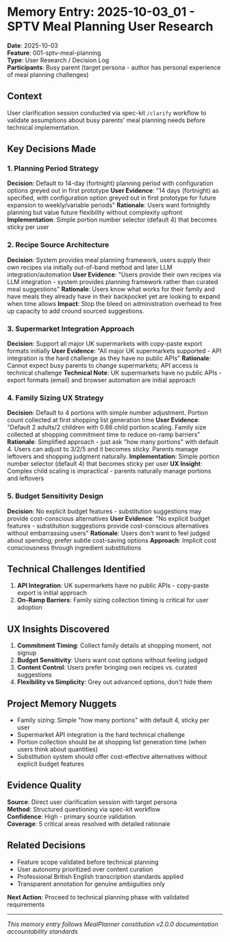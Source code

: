 # Memory Entry: 2025-10-03_01 - SPTV Meal Planning User Research

**Date**: 2025-10-03  
**Feature**: 001-sptv-meal-planning  
**Type**: User Research / Decision Log  
**Participants**: Busy parent (target persona - author has personal experience of meal planning challenges)  

## Context
User clarification session conducted via spec-kit `/clarify` workflow to validate assumptions about busy parents' meal planning needs before technical implementation.

## Key Decisions Made

### 1. Planning Period Strategy
**Decision**: Default to 14-day (fortnight) planning period with configuration options greyed out in first prototype
**User Evidence**: "14 days (fortnight) as specified, with configuration option greyed out in first prototype for future expansion to weekly/variable periods"
**Rationale**: Users want fortnightly planning but value future flexibility without complexity upfront
**Implementation**: Simple portion number selector (default 4) that becomes sticky per user

### 2. Recipe Source Architecture  
**Decision**: System provides meal planning framework, users supply their own recipes via initially out-of-band method and later LLM integration/automation
**User Evidence**: "Users provide their own recipes via LLM integration - system provides planning framework rather than curated meal suggestions"
**Rationale**: Users know what works for their family and have meals they already have in their backpocket yet are looking to expand when time allows
**Impact**: Stop the bleed on administration overhead to free up capacity to add cround sourced suggestions. 

### 3. Supermarket Integration Approach
**Decision**: Support all major UK supermarkets with copy-paste export formats initially
**User Evidence**: "All major UK supermarkets supported - API integration is the hard challenge as they have no public APIs"
**Rationale**: Cannot expect busy parents to change supermarkets; API access is technical challenge
**Technical Note**: UK supermarkets have no public APIs - export formats (email) and browser automation are initial approach

### 4. Family Sizing UX Strategy
**Decision**: Default to 4 portions with simple number adjustment. Portion count collected at first shopping list generation time
**User Evidence**: "Default 2 adults/2 children with 0.66 child portion scaling. Family size collected at shopping commitment time to reduce on-ramp barriers"
**Rationale**: Simplified approach - just ask "how many portions" with default 4. Users can adjust to 3/2/5 and it becomes sticky. Parents manage leftovers and shopping judgment naturally.
**Implementation**: Simple portion number selector (default 4) that becomes sticky per user
**UX Insight**: Complex child scaling is impractical - parents naturally manage portions and leftovers

### 5. Budget Sensitivity Design
**Decision**: No explicit budget features - substitution suggestions may provide cost-conscious alternatives 
**User Evidence**: "No explicit budget features - substitution suggestions provide cost-conscious alternatives without embarrassing users"
**Rationale**: Users don't want to feel judged about spending; prefer subtle cost-saving options
**Approach**: Implicit cost consciousness through ingredient substitutions

## Technical Challenges Identified
1. **API Integration**: UK supermarkets have no public APIs - copy-paste export is initial approach
3. **On-Ramp Barriers**: Family sizing collection timing is critical for user adoption

## UX Insights Discovered
1. **Commitment Timing**: Collect family details at shopping moment, not signup
2. **Budget Sensitivity**: Users want cost options without feeling judged
3. **Content Control**: Users prefer bringing own recipes vs. curated suggestions
4. **Flexibility vs Simplicity**: Grey out advanced options, don't hide them

## Project Memory Nuggets
- Family sizing: Simple "how many portions" with default 4, sticky per user
- Supermarket API integration is the hard technical challenge
- Portion collection should be at shopping list generation time (when users think about quantities)
- Substitution system should offer cost-effective alternatives without explicit budget features

## Evidence Quality
**Source**: Direct user clarification session with target persona  
**Method**: Structured questioning via spec-kit workflow  
**Confidence**: High - primary source validation  
**Coverage**: 5 critical areas resolved with detailed rationale

## Related Decisions
- Feature scope validated before technical planning
- User autonomy prioritized over content curation
- Professional British English transcription standards applied
- Transparent annotation for genuine ambiguities only

**Next Action**: Proceed to technical planning phase with validated requirements

---
*This memory entry follows MealPlanner constitution v2.0.0 documentation accountability standards*